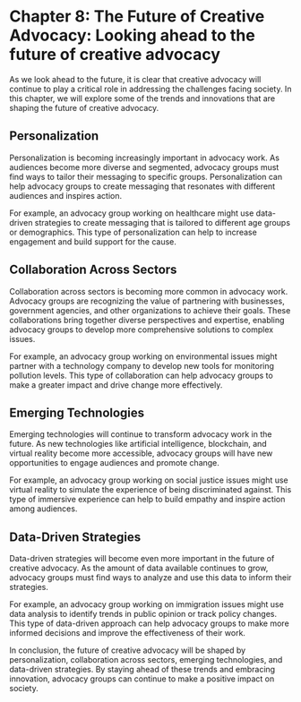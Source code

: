 Chapter 8: The Future of Creative Advocacy: Looking ahead to the future of creative advocacy
============================================================================================

As we look ahead to the future, it is clear that creative advocacy will continue to play a critical role in addressing the challenges facing society. In this chapter, we will explore some of the trends and innovations that are shaping the future of creative advocacy.

Personalization
---------------

Personalization is becoming increasingly important in advocacy work. As audiences become more diverse and segmented, advocacy groups must find ways to tailor their messaging to specific groups. Personalization can help advocacy groups to create messaging that resonates with different audiences and inspires action.

For example, an advocacy group working on healthcare might use data-driven strategies to create messaging that is tailored to different age groups or demographics. This type of personalization can help to increase engagement and build support for the cause.

Collaboration Across Sectors
----------------------------

Collaboration across sectors is becoming more common in advocacy work. Advocacy groups are recognizing the value of partnering with businesses, government agencies, and other organizations to achieve their goals. These collaborations bring together diverse perspectives and expertise, enabling advocacy groups to develop more comprehensive solutions to complex issues.

For example, an advocacy group working on environmental issues might partner with a technology company to develop new tools for monitoring pollution levels. This type of collaboration can help advocacy groups to make a greater impact and drive change more effectively.

Emerging Technologies
---------------------

Emerging technologies will continue to transform advocacy work in the future. As new technologies like artificial intelligence, blockchain, and virtual reality become more accessible, advocacy groups will have new opportunities to engage audiences and promote change.

For example, an advocacy group working on social justice issues might use virtual reality to simulate the experience of being discriminated against. This type of immersive experience can help to build empathy and inspire action among audiences.

Data-Driven Strategies
----------------------

Data-driven strategies will become even more important in the future of creative advocacy. As the amount of data available continues to grow, advocacy groups must find ways to analyze and use this data to inform their strategies.

For example, an advocacy group working on immigration issues might use data analysis to identify trends in public opinion or track policy changes. This type of data-driven approach can help advocacy groups to make more informed decisions and improve the effectiveness of their work.

In conclusion, the future of creative advocacy will be shaped by personalization, collaboration across sectors, emerging technologies, and data-driven strategies. By staying ahead of these trends and embracing innovation, advocacy groups can continue to make a positive impact on society.
